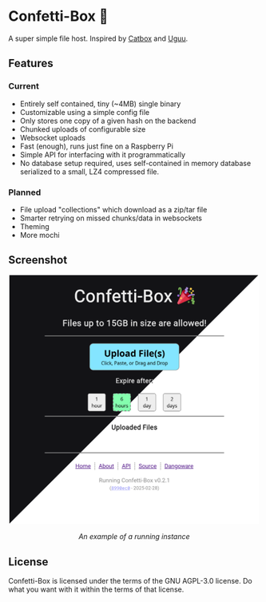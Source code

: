 # Confetti-Box 🎉
A super simple file host. Inspired by [Catbox](https://catbox.moe) and 
[Uguu](https://uguu.se).

## Features
### Current
- Entirely self contained, tiny (~4MB) single binary 
- Customizable using a simple config file
- Only stores one copy of a given hash on the backend
- Chunked uploads of configurable size
- Websocket uploads
- Fast (enough), runs just fine on a Raspberry Pi
- Simple API for interfacing with it programmatically
- No database setup required, uses self-contained in memory database
  serialized to a small, LZ4 compressed file.

### Planned
- File upload "collections" which download as a zip/tar file
- Smarter retrying on missed chunks/data in websockets
- Theming
- More mochi

## Screenshot
<p align="center">
  <img width="500px" src="./images/Confetti-Box Screenshot.png">
  <p align="center"><i>An example of a running instance</i></p>
</p>

## License
Confetti-Box is licensed under the terms of the GNU AGPL-3.0 license. Do what 
you want with it within the terms of that license.
